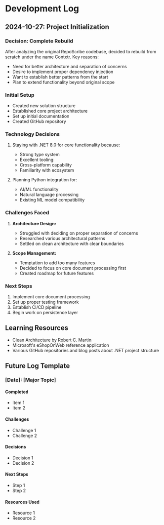 # Development Log

## 2024-10-27: Project Initialization
### Decision: Complete Rebuild
After analyzing the original RepoScribe codebase, decided to rebuild from scratch under the name Contxtr. Key reasons:
- Need for better architecture and separation of concerns
- Desire to implement proper dependency injection
- Want to establish better patterns from the start
- Plan to extend functionality beyond original scope

### Initial Setup
- Created new solution structure
- Established core project architecture
- Set up initial documentation
- Created GitHub repository

### Technology Decisions
1. Staying with .NET 8.0 for core functionality because:
   - Strong type system
   - Excellent tooling
   - Cross-platform capability
   - Familiarity with ecosystem

2. Planning Python integration for:
   - AI/ML functionality
   - Natural language processing
   - Existing ML model compatibility

### Challenges Faced
1. **Architecture Design:**
   - Struggled with deciding on proper separation of concerns
   - Researched various architectural patterns
   - Settled on clean architecture with clear boundaries

2. **Scope Management:**
   - Temptation to add too many features
   - Decided to focus on core document processing first
   - Created roadmap for future features

### Next Steps
1. Implement core document processing
2. Set up proper testing framework
3. Establish CI/CD pipeline
4. Begin work on persistence layer

## Learning Resources
- Clean Architecture by Robert C. Martin
- Microsoft's eShopOnWeb reference application
- Various GitHub repositories and blog posts about .NET project structure

## Future Log Template
### [Date]: [Major Topic]
#### Completed
- Item 1
- Item 2

#### Challenges
- Challenge 1
- Challenge 2

#### Decisions
- Decision 1
- Decision 2

#### Next Steps
- Step 1
- Step 2

#### Resources Used
- Resource 1
- Resource 2